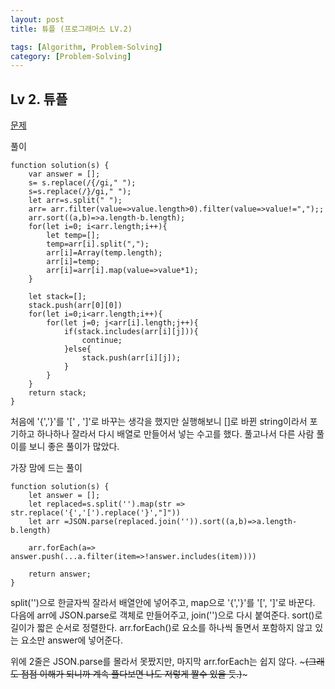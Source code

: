 ```yaml
---
layout: post
title: 튜플 (프로그래머스 LV.2)

tags: [Algorithm, Problem-Solving]
category: [Problem-Solving]
---
```


## Lv 2. 튜플

[문제](https://programmers.co.kr/learn/courses/30/lessons/64065)

풀이

    function solution(s) {
        var answer = [];
        s= s.replace(/{/gi," ");
        s=s.replace(/}/gi," ");
        let arr=s.split(" ");
        arr= arr.filter(value=>value.length>0).filter(value=>value!=",");;
        arr.sort((a,b)=>a.length-b.length);
        for(let i=0; i<arr.length;i++){
            let temp=[];
            temp=arr[i].split(",");
            arr[i]=Array(temp.length);
            arr[i]=temp;
            arr[i]=arr[i].map(value=>value*1);
        }

        let stack=[];
        stack.push(arr[0][0])
        for(let i=0;i<arr.length;i++){
            for(let j=0; j<arr[i].length;j++){
                if(stack.includes(arr[i][j])){
                    continue;
                }else{
                    stack.push(arr[i][j]);
                }
            }
        }
        return stack;
    }

처음에 '{','}'를 '[' , ']'로 바꾸는 생각을 했지만 실행해보니 []로 바뀐 string이라서 포기하고 하나하나 잘라서 다시 배열로 만들어서 넣는 수고를 했다.
풀고나서 다른 사람 풀이를 보니 좋은 풀이가 많았다.

가장 맘에 드는 풀이

    function solution(s) {
        let answer = [];
        let replaced=s.split('').map(str => str.replace('{','[').replace('}',"]"))
        let arr =JSON.parse(replaced.join('')).sort((a,b)=>a.length-b.length)

        arr.forEach(a=> answer.push(...a.filter(item=>!answer.includes(item))))

        return answer;
    }

split('')으로 한글자씩 잘라서 배열안에 넣어주고, map으로 '{','}'를 '[', ']'로 바꾼다. 다음에 arr에 JSON.parse로 객체로 만들어주고, join('')으로 다시 붙여준다. sort()로 길이가 짧은 순서로 정렬한다. arr.forEach()로 요소를 하나씩 돌면서 포함하지 않고 있는 요소만 answer에 넣어준다.

위에 2줄은 JSON.parse를 몰라서 못짰지만, 마지막 arr.forEach는 쉽지 않다. ~~~(그래도 점점 이해가 되니까 계속 풀다보면 나도 저렇게 짤수 있을 듯.)~~~
